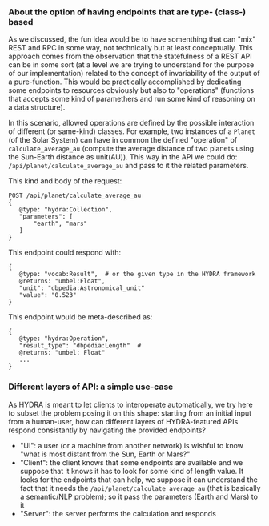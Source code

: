 ### About the option of having endpoints that are type- (class-) based
As we discussed, the fun idea would be to have somenthing that can "mix" REST and RPC in some way, not technically but at least conceptually. This approach comes from the observation that the statefulness of a REST API can be in some sort (at a level we are trying to understand for the purpose of our implementation) related to the concept of invariability of the output of a pure-function. This would be practically accomplished by dedicating some endpoints to resources obviously but also to "operations" (functions that accepts some kind of paramethers and run some kind of reasoning on a data structure).

In this scenario, allowed operations are defined by the possible interaction of different (or same-kind) classes. For example, two instances of a `Planet` (of the Solar System) can have in common the defined "operation" of `calculate_average_au` (compute the average distance of two planets using the Sun-Earth distance as unit(AU)). This way in the API we could do: `/api/planet/calculate_average_au` and pass to it the related parameters.

This kind and body of the request:
```
POST /api/planet/calculate_average_au
{
   @type: "hydra:Collection",
   "parameters": [
       "earth", "mars"
   ]
}
```
This endpoint could respond with:
```
{
   @type: "vocab:Result",  # or the given type in the HYDRA framework
   @returns: "umbel:Float",
   "unit": "dbpedia:Astronomical_unit"
   "value": "0.523"
}
```
This endpoint would be meta-described as:
```
{
   @type: "hydra:Operation",
   "result_type": "dbpedia:Length"  # 
   @returns: "umbel: Float"
   ...
}
```


### Different layers of API: a simple use-case
As HYDRA is meant to let clients to interoperate automatically, we try here to subset the problem posing it on this shape: starting from an initial input from a human-user, how can different layers of HYDRA-featured APIs respond consistantly by navigating the provided endpoints? 
* "UI": a user (or a machine from another network) is wishful to know "what is most distant from the Sun, Earth or Mars?"
* "Client": the client knows that some endpoints are available and we suppose that it knows it has to look for some kind of length value. It looks for the endpoints that can help, we suppose it can understand the fact that it needs the `/api/planet/calculate_average_au` (that is basically a semantic/NLP problem); so it pass the parameters (Earth and Mars) to it
* "Server": the server performs the calculation and responds
